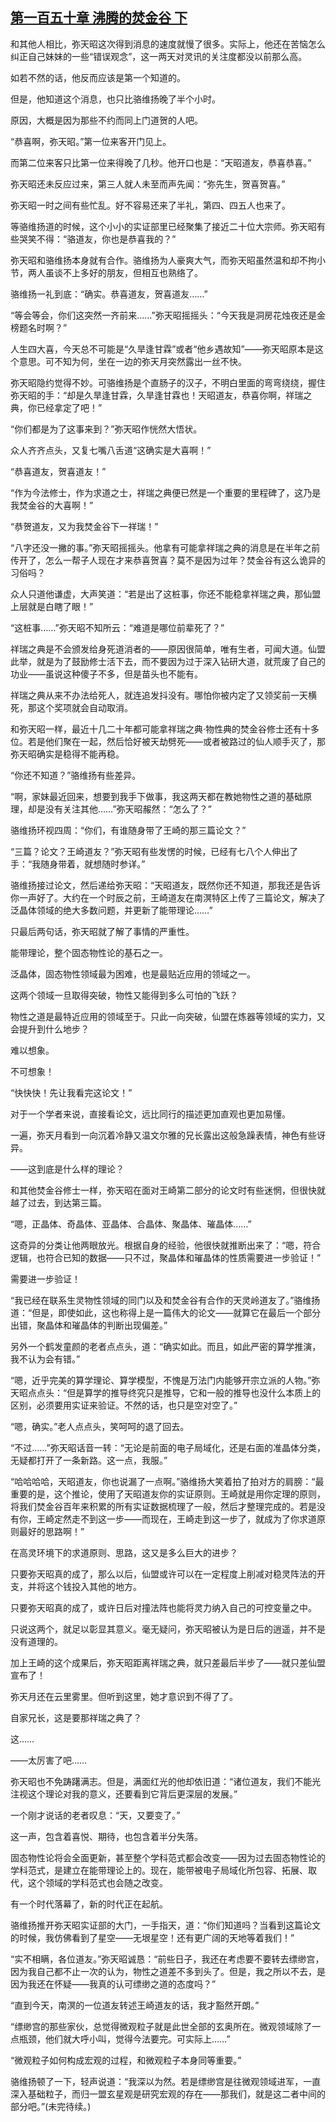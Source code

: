 ## [第一百五十章 沸腾的焚金谷 下](https://www.xxbiquge.com/11_11207/9137204.html)


  和其他人相比，弥天昭这次得到消息的速度就慢了很多。实际上，他还在苦恼怎么纠正自己妹妹的一些“错误观念”，这一两天对灵讯的关注度都没以前那么高。

  如若不然的话，他反而应该是第一个知道的。

  但是，他知道这个消息，也只比骆维扬晚了半个小时。

  原因，大概是因为那些不约而同上门道贺的人吧。

  “恭喜啊，弥天昭。”第一位来客开门见上。

  而第二位来客只比第一位来得晚了几秒。他开口也是：“天昭道友，恭喜恭喜。”

  弥天昭还未反应过来，第三人就人未至而声先闻：“弥先生，贺喜贺喜。”

  弥天昭一时之间有些忙乱。好不容易还来了半礼，第四、四五人也来了。

  等骆维扬道的时候，这个小小的实证部里已经聚集了接近二十位大宗师。弥天昭有些哭笑不得：“骆道友，你也是恭喜我的？”

  弥天昭和骆维扬本身就有合作。骆维扬为人豪爽大气，而弥天昭虽然温和却不拘小节，两人虽谈不上多好的朋友，但相互也熟络了。

  骆维扬一礼到底：“确实。恭喜道友，贺喜道友……”

  “等会等会，你们这突然一齐前来……”弥天昭摇摇头：“今天我是洞房花烛夜还是金榜题名时啊？”

  人生四大喜，今天总不可能是“久旱逢甘霖”或者“他乡遇故知”——弥天昭原本是这个意思。可不知为何，坐在一边的弥天月突然露出一丝不快。

  弥天昭隐约觉得不妙。可骆维扬是个直肠子的汉子，不明白里面的弯弯绕绕，握住弥天昭的手：“却是久旱逢甘霖，久旱逢甘霖也！天昭道友，恭喜你啊，祥瑞之典，你已经拿定了吧！”

  “你们都是为了这事来到？”弥天昭作恍然大悟状。

  众人齐齐点头，又复七嘴八舌道“这确实是大喜啊！”

  “恭喜道友，贺喜道友！”

  “作为今法修士，作为求道之士，祥瑞之典便已然是一个重要的里程碑了，这乃是我焚金谷的大喜啊！”

  “恭贺道友，又为我焚金谷下一祥瑞！”

  “八字还没一撇的事。”弥天昭摇摇头。他拿有可能拿祥瑞之典的消息是在半年之前传开了，怎么一帮子人现在才来恭喜贺喜？莫不是因为过年？焚金谷有这么诡异的习俗吗？

  众人只道他谦虚，大声笑道：“若是出了这桩事，你还不能稳拿祥瑞之典，那仙盟上层就是白瞎了眼！”

  “这桩事……”弥天昭不知所云：“难道是哪位前辈死了？”

  祥瑞之典是不会颁发给身死道消者的——原因很简单，唯有生者，可闻大道。仙盟此举，就是为了鼓励修士活下去，而不要因为过于深入钻研大道，就荒废了自己的功业——虽说这种傻子不多，但是苗头也不能有。

  祥瑞之典从来不办法给死人，就连追发抖没有。哪怕你被内定了又领奖前一天横死，那这个奖项就会自动取消。

  和弥天昭一样，最近十几二十年都可能拿祥瑞之典·物性典的焚金谷修士还有十多位。若是他们聚在一起，然后恰好被天劫劈死——或者被路过的仙人顺手灭了，那弥天昭确实是稳得不能再稳。

  “你还不知道？”骆维扬有些差异。

  “啊，家妹最近回来，想要到我手下做事，我这两天都在教她物性之道的基础原理，却是没有关注其他……”弥天昭赧然：“怎么了？”

  骆维扬环视四周：“你们，有谁随身带了王崎的那三篇论文？”

  “三篇？论文？王崎道友？”弥天昭有些发愣的时候，已经有七八个人伸出了手：“我随身带着，就想随时参详。”

  骆维扬接过论文，然后递给弥天昭：“天昭道友，既然你还不知道，那我还是告诉你一声好了。大约在一个时辰之前，王崎道友在南溟特区上传了三篇论文，解决了泛晶体领域的绝大多数问题，并更新了能带理论……”

  只最后两句话，弥天昭就了解了事情的严重性。

  能带理论，整个固态物性论的基石之一。

  泛晶体，固态物性领域最为困难，也是最贴近应用的领域之一。

  这两个领域一旦取得突破，物性又能得到多么可怕的飞跃？

  物性之道是最特近应用的领域至于。只此一向突破，仙盟在炼器等领域的实力，又会提升到什么地步？

  难以想象。

  不可想象！

  “快快快！先让我看完这论文！”

  对于一个学者来说，直接看论文，远比同行的描述更加直观也更加易懂。

  一遍，弥天月看到一向沉着冷静又温文尔雅的兄长露出这般急躁表情，神色有些讶异。

  ——这到底是什么样的理论？

  和其他焚金谷修士一样，弥天昭在面对王崎第二部分的论文时有些迷惘，但很快就越了过去，到达第三篇。

  “嗯，正晶体、奇晶体、亚晶体、合晶体、聚晶体、璀晶体……”

  这奇异的分类让他两眼放光。根据自身的经验，他很快就推断出来了：“嗯，符合逻辑，也符合已知的数据——只不过，聚晶体和璀晶体的性质需要进一步验证！”

  需要进一步验证！

  “我已经在联系生灵物性领域的同门以及和焚金谷有合作的天灵岭道友了。”骆维扬道：“但是，即使如此，这也称得上是一篇伟大的论文——就算它在最后一个部分出错，聚晶体和璀晶体的判断出现偏差。”

  另外一个鹤发童颜的老者点点头，道：“确实如此。而且，如此严密的算学推演，我不认为会有错。”

  “嗯，近乎完美的算学理论、算学模型，不愧是万法门内能够开宗立派的人物。”弥天昭点点头：“但是算学的推导终究只是推导，它和一般的推导也没什么本质上的区别，必须要用实证来验证。不然的话，也只是空对空了。”

  “嗯，确实。”老人点点头，笑呵呵的退了回去。

  “不过……”弥天昭话音一转：“无论是前面的电子局域化，还是右面的准晶体分类，无疑都打开了一条新路。这一点，我服。”

  “哈哈哈哈，天昭道友，你也说漏了一点啊。”骆维扬大笑着拍了拍对方的肩膀：“最重要的是，这个推论，使用了天昭道友你的实证原则。王崎就是用你定理的原则，将我们焚金谷百年来积累的所有实证数据梳理了一般，然后才整理完成的。若是没有你，王崎定然走不到这一步——而现在，王崎走到这一步了，就成为了你求道原则最好的思路啊！”

  在高灵环境下的求道原则、思路，这又是多么巨大的进步？

  只要弥天昭真的成了，那么以后，仙盟或许可以在一定程度上削减对稳灵阵法的开支，并将这个钱投入其他的地方。

  只要弥天昭真的成了，或许日后对撞法阵也能将灵力纳入自己的可控变量之中。

  只说这两个，就足以彰显其意义。毫无疑问，弥天昭被认为是日后的逍遥，并不是没有道理的。

  加上王崎的这个成果后，弥天昭距离祥瑞之典，就只差最后半步了——就只差仙盟宣布了！

  弥天月还在云里雾里。但听到这里，她才意识到不得了了。

  自家兄长，这是要那祥瑞之典了？

  这……

  ——太厉害了吧……

  弥天昭也不免踌躇满志。但是，满面红光的他却依旧道：“诸位道友，我们不能光注视这个理论对我的意义，还要看到它背后更深层的发展。”

  一个刚才说话的老者叹息：“天，又要变了。”

  这一声，包含着喜悦、期待，也包含着半分失落。

  固态物性论将会全面更新，甚至整个学科范式都会改变——因为过去固态物性论的学科范式，是建立在能带理论上的。现在，能带被电子局域化所包容、拓展、取代，这个领域的学科范式也会随之改变。

  有一个时代落幕了，新的时代正在起航。

  骆维扬推开弥天昭实证部的大门，一手指天，道：“你们知道吗？当看到这篇论文的时候，我仿佛看到了星空——无垠星空！还有更广阔的天地等着我们！”

  “实不相瞒，各位道友。”弥天昭诚恳：“前些日子，我还在考虑要不要转去缥缈宫，因为我自己都不止一次的认为，物性之道差不多到头了。但是，我之所以不去，是因为我还在怀疑——我真的认可缥缈之道的态度吗？”

  “直到今天，南溟的一位道友转述王崎道友的话，我才豁然开朗。”

  “缥缈宫的那些家伙，总觉得微观粒子就是此世全部的玄奥所在。微观领域除了一点瓶颈，他们就大呼小叫，觉得今法要完。可实际上……”

  “微观粒子如何构成宏观的过程，和微观粒子本身同等重要。”

  骆维扬顿了一下，轻声说道：“我深以为然。若是缥缈宫是往微观领域进军，一直深入基础粒子，而归一盟玄星观是研究宏观的存在——那我们，就是这二者中间的部分吧。”(未完待续。)
